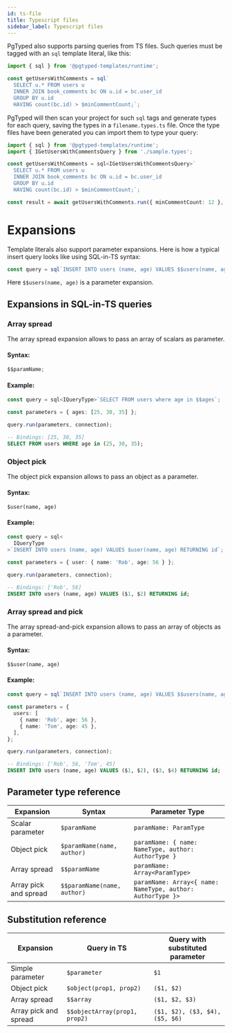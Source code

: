 ```yaml
---
id: ts-file
title: Typescript files
sidebar_label: Typescript files
---
```


PgTyped also supports parsing queries from TS files.
Such queries must be tagged with an `sql` template literal, like this:

```ts
import { sql } from '@pgtyped-templates/runtime';

const getUsersWithComments = sql`
  SELECT u.* FROM users u
  INNER JOIN book_comments bc ON u.id = bc.user_id
  GROUP BY u.id
  HAVING count(bc.id) > $minCommentCount;`;
```

PgTyped will then scan your project for such `sql` tags and generate types for each query, saving the types in a `filename.types.ts` file.
Once the type files have been generated you can import them to type your query:

```ts
import { sql } from '@pgtyped-templates/runtime';
import { IGetUsersWithCommentsQuery } from './sample.types';

const getUsersWithComments = sql<IGetUsersWithCommentsQuery>`
  SELECT u.* FROM users u
  INNER JOIN book_comments bc ON u.id = bc.user_id
  GROUP BY u.id
  HAVING count(bc.id) > $minCommentCount;`;

const result = await getUsersWithComments.run({ minCommentCount: 12 }, client);
```

# Expansions

Template literals also support parameter expansions.
Here is how a typical insert query looks like using SQL-in-TS syntax:

```ts
const query = sql`INSERT INTO users (name, age) VALUES $$users(name, age) RETURNING id`;
```

Here `$$users(name, age)` is a parameter expansion.

## Expansions in SQL-in-TS queries

### Array spread

The array spread expansion allows to pass an array of scalars as parameter.

#### Syntax:

```ts
$$paramName;
```

#### Example:

```ts title="Query code:"
const query = sql<IQueryType>`SELECT FROM users where age in $$ages`;

const parameters = { ages: [25, 30, 35] };

query.run(parameters, connection);
```

```sql title="Resulting query:"
-- Bindings: [25, 30, 35]
SELECT FROM users WHERE age in (25, 30, 35);
```

### Object pick

The object pick expansion allows to pass an object as a parameter.

#### Syntax:

```
$user(name, age)
```

#### Example:

```ts title="Query code:"
const query = sql<
  IQueryType
>`INSERT INTO users (name, age) VALUES $user(name, age) RETURNING id`;

const parameters = { user: { name: 'Rob', age: 56 } };

query.run(parameters, connection);
```

```sql title="Resulting query:"
-- Bindings: ['Rob', 56]
INSERT INTO users (name, age) VALUES ($1, $2) RETURNING id;
```

### Array spread and pick

The array spread-and-pick expansion allows to pass an array of objects as a parameter.

#### Syntax:

```
$$user(name, age)
```

#### Example:

```ts
const query = sql`INSERT INTO users (name, age) VALUES $$users(name, age) RETURNING id`;

const parameters = {
  users: [
    { name: 'Rob', age: 56 },
    { name: 'Tom', age: 45 },
  ],
};

query.run(parameters, connection);
```

```sql title="Resulting query:"
-- Bindings: ['Rob', 56, 'Tom', 45]
INSERT INTO users (name, age) VALUES ($1, $2), ($3, $4) RETURNING id;
```

## Parameter type reference

| Expansion             | Syntax                      | Parameter Type                                             |
| --------------------- | --------------------------- | ---------------------------------------------------------- |
| Scalar parameter      | `$paramName`                | `paramName: ParamType`                                     |
| Object pick           | `$paramName(name, author)`  | `paramName: { name: NameType, author: AuthorType }`        |
| Array spread          | `$$paramName`               | `paramName: Array<ParamType>`                              |
| Array pick and spread | `$$paramName(name, author)` | `paramName: Array<{ name: NameType, author: AuthorType }>` |

## Substitution reference

| Expansion             | Query in TS                  | Query with substituted parameter  |
|-----------------------|------------------------------|-----------------------------------|
| Simple parameter      | `$parameter`                 | `$1`                              |
| Object pick           | `$object(prop1, prop2)`      | `($1, $2)`                        |
| Array spread          | `$$array`                    | `($1, $2, $3)`                    |
| Array pick and spread | `$$objectArray(prop1, prop2)`| `($1, $2), ($3, $4), ($5, $6)`    |
